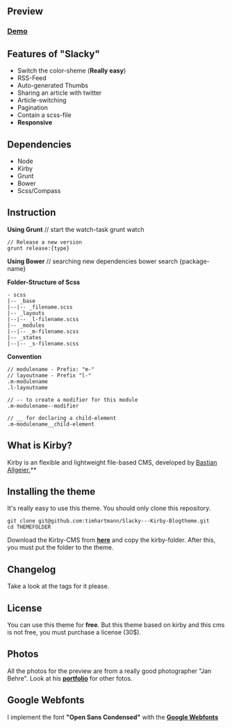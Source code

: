 ## Preview
### <a href="http://slacky.geek-rocket.de/">Demo</a>

## Features of "Slacky"
* Switch the color-sheme (**Really easy**)
* RSS-Feed
* Auto-generated Thumbs
* Sharing an article with twitter
* Article-switching
* Pagination
* Contain a scss-file
* **Responsive**

## Dependencies
* Node
* Kirby
* Grunt
* Bower
* Scss/Compass

## Instruction

**Using Grunt**
    // start the watch-task
    grunt watch

    // Release a new version
    grunt release:{type}

**Using Bower**
    // searching new dependencies
    bower search {package-name}

**Folder-Structure of Scss**

    - scss
    |-- _base
    |--|-- _filename.scss
    |-- _layouts
    |--|-- _l-filename.scss
    |-- _modules
    |--|-- _m-filename.scss
    |-- _states
    |--|-- _s-filename.scss

**Convention**

    // modulename - Prefix: "m-"
    // layoutname - Prefix "l-"
    .m-modulename
    .l-layoutname

    // -- to create a modifier for this module
    .m-modulename--modifier

    // __ for declaring a child-element
    .m-modulename__child-element

## What is Kirby?
Kirby is an flexible and lightweight file-based CMS, developed by [Bastian Allgeier.](http://bastianallgeier.com)**

## Installing the theme

It's really easy to use this theme. You should only clone this repository.

    git clone git@github.com:timhartmann/Slacky---Kirby-Blogtheme.git
    cd THEMEFOLDER

Download the Kirby-CMS from <a href="http://getkirby.com">**here**</a> and copy the kirby-folder.
After this, you must put the folder to the theme.

## Changelog
Take a look at the tags for it please.

## License
You can use this theme for **free**. But this theme based on kirby and this cms is not free, you must purchase a license (30$).

## Photos
All the photos for the preview are from a really good photographer "Jan Behre". Look at his **[portfolio](http://www.flickr.com/photos/jcbehre)** for other fotos.

## Google Webfonts
I implement the font **"Open Sans Condensed"** with the **[Google Webfonts](http://www.google.com/webfonts)**


